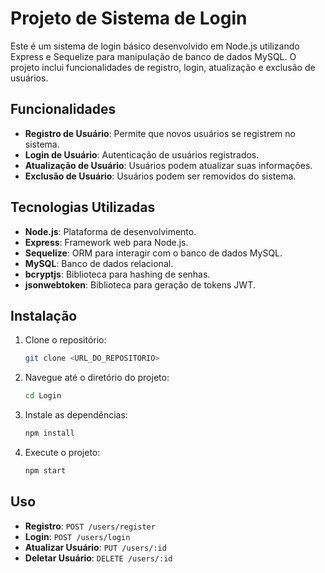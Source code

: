 # Projeto de Sistema de Login

Este é um sistema de login básico desenvolvido em Node.js utilizando Express e Sequelize para manipulação de banco de dados MySQL. O projeto inclui funcionalidades de registro, login, atualização e exclusão de usuários.

## Funcionalidades

- **Registro de Usuário**: Permite que novos usuários se registrem no sistema.
- **Login de Usuário**: Autenticação de usuários registrados.
- **Atualização de Usuário**: Usuários podem atualizar suas informações.
- **Exclusão de Usuário**: Usuários podem ser removidos do sistema.

## Tecnologias Utilizadas

- **Node.js**: Plataforma de desenvolvimento.
- **Express**: Framework web para Node.js.
- **Sequelize**: ORM para interagir com o banco de dados MySQL.
- **MySQL**: Banco de dados relacional.
- **bcryptjs**: Biblioteca para hashing de senhas.
- **jsonwebtoken**: Biblioteca para geração de tokens JWT.

## Instalação

1. Clone o repositório:
   ```bash
   git clone <URL_DO_REPOSITORIO>
   ```

2. Navegue até o diretório do projeto:
   ```bash
   cd Login
   ```

3. Instale as dependências:
   ```bash
   npm install
   ```


4. Execute o projeto:
   ```bash
   npm start
   ```

## Uso

- **Registro**: `POST /users/register`
- **Login**: `POST /users/login`
- **Atualizar Usuário**: `PUT /users/:id`
- **Deletar Usuário**: `DELETE /users/:id`
